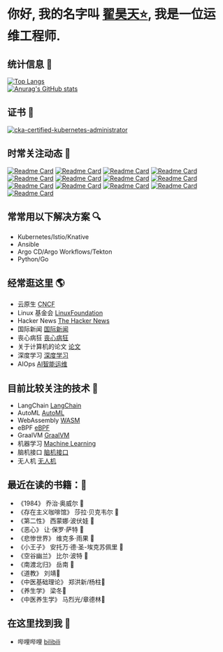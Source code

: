 # 你好,  我的名字叫 [翟昊天:star:](https://github.com/Zhaikuku?tab=stars), 我是一位运维工程师.
## 统计信息 :information_desk_person:
[![Top Langs](https://github-readme-stats.vercel.app/api/top-langs/?username=Zhaikuku&layout=compact&card_width=400&locale=cn&theme=aura)](https://github.com/anuraghazra/github-readme-stats) <br />
[![Anurag's GitHub stats](https://github-readme-stats.vercel.app/api?username=Zhaikuku&show_icons=true&theme=radical&locale=cn)](https://github.com/anuraghazra/github-readme-stats)
## 证书 :100:
[![cka-certified-kubernetes-administrator](https://user-images.githubusercontent.com/4213435/183928214-d775ab88-2034-47b5-beba-2ec083462629.png)](https://training.linuxfoundation.cn/certificates/1)
## 时常关注动态 :speech_balloon:
[![Readme Card](https://github-readme-stats.vercel.app/api/pin/?username=DovAmir&repo=awesome-design-patterns)](https://github.com/DovAmir/awesome-design-patterns)
[![Readme Card](https://github-readme-stats.vercel.app/api/pin/?username=akuity&repo=awesome-argo)](https://github.com/akuity/awesome-argo)
[![Readme Card](https://github-readme-stats.vercel.app/api/pin/?username=terrytangyuan&repo=awesome-kubeflow)](https://github.com/terrytangyuan/awesome-kubeflow)
[![Readme Card](https://github-readme-stats.vercel.app/api/pin/?username=kyrolabs&repo=awesome-langchain)](https://github.com/kyrolabs/awesome-langchain)
[![Readme Card](https://github-readme-stats.vercel.app/api/pin/?username=Significant-Gravitas&repo=Auto-GPT-Plugins)](https://github.com/Significant-Gravitas/Auto-GPT-Plugins)
[![Readme Card](https://github-readme-stats.vercel.app/api/pin/?username=BradyFU&repo=Awesome-Multimodal-Large-Language-Models)](https://github.com/BradyFU/Awesome-Multimodal-Large-Language-Models)
[![Readme Card](https://github-readme-stats.vercel.app/api/pin/?username=Hannibal046&repo=Awesome-LLM)](https://github.com/Hannibal046/Awesome-LLM)
[![Readme Card](https://github-readme-stats.vercel.app/api/pin/?username=veggiemonk&repo=awesome-docker)](https://github.com/veggiemonk/awesome-docker)
[![Readme Card](https://github-readme-stats.vercel.app/api/pin/?username=ramitsurana&repo=awesome-kubernetes)](https://github.com/ramitsurana/awesome-kubernetes)
[![Readme Card](https://github-readme-stats.vercel.app/api/pin/?username=mstrYoda&repo=awesome-istio)](https://github.com/mstrYoda/awesome-istio)
[![Readme Card](https://github-readme-stats.vercel.app/api/pin/?username=anksos&repo=awesome-knative)](https://github.com/anksos/awesome-knative)
[![Readme Card](https://github-readme-stats.vercel.app/api/pin/?username=appcypher&repo=awesome-wasm-langs)](https://github.com/appcypher/awesome-wasm-langs)
[![Readme Card](https://github-readme-stats.vercel.app/api/pin/?username=zoidbergwill&repo=awesome-ebpf)](https://github.com/zoidbergwill/awesome-ebpf)
## 常常用以下解决方案  :mag:
- Kubernetes/Istio/Knative
- Ansible
- Argo CD/Argo Workflows/Tekton
- Python/Go

## 经常逛这里 :earth_americas:
- 云原生 [CNCF](https://www.cncf.io) 
- Linux 基金会 [LinuxFoundation](https://www.linuxfoundation.org)
- Hacker News [The Hacker News](https://thehackernews.com)
- 国际新闻 [国际新闻](https://github.com/dutymachine/news)
- 丧心病狂 [丧心病狂](https://github.com/sindresorhus/awesome)
- 关于计算机的论文 [论文](https://github.com/papers-we-love/papers-we-love)
- 深度学习 [深度学习](https://github.com/labmlai/annotated_deep_learning_paper_implementations)
- AIOps [AI智能运维](https://github.com/linjinjin123/awesome-AIOps)

## 目前比较关注的技术 :eyes:
- LangChain [LangChain](https://github.com/hwchase17/langchain)
- AutoML [AutoML](https://github.com/windmaple/awesome-AutoML)
- WebAssembly [WASM](https://webassembly.org/)
- eBPF [eBPF](https://ebpf.io/zh-cn)
- GraalVM [GraalVM](https://www.graalvm.org/)
- 机器学习 [Machine Learning](https://github.com/jindongwang/MachineLearning)
- 脑机接口 [脑机接口](https://github.com/apachecn/awesome-bci-zh)
- 无人机 [无人机](https://github.com/apachecn/awesome-drones-zh)

## 最近在读的书籍：🤔
- 《1984》           乔治·奥威尔 🚩
- 《存在主义咖啡馆》  莎拉·贝克韦尔 🚩
- 《第二性》         西蒙娜·波伏娃 🚩
- 《恶心》           让·保罗·萨特 📕
- 《悲惨世界》       维克多·雨果 📕
- 《小王子》         安托万·德·圣-埃克苏佩里 🚩
- 《空谷幽兰》       比尔·波特 📕
- 《南渡北归》       岳南 📕
- 《道教》           刘靖📖
- 《中医基础理论》   郑洪新/杨柱📕
- 《养生学》        梁冬📕
- 《中医养生学》    马烈光/章德林📕
## 在这里找到我 :raising_hand:
- 哔哩哔哩 [bilibili](https://space.bilibili.com/387156712)
